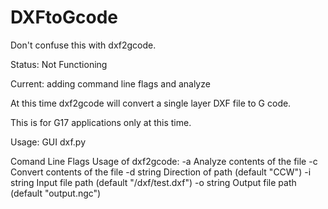 # DXFtoGcode
Don't confuse this with dxf2gcode.

Status: Not Functioning

Current: adding command line flags and analyze

At this time dxf2gcode will convert a single layer DXF file to G code.

This is for G17 applications only at this time.

Usage:
GUI dxf.py

Comand Line Flags
Usage of dxf2gcode:
  -a	Analyze contents of the file
  -c	Convert contents of the file
  -d string
    	Direction of path (default "CCW")
  -i string
    	Input file path (default "/dxf/test.dxf")
  -o string
    	Output file path (default "output.ngc")

